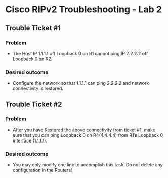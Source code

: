 # Cisco RIPv2 Troubleshooting - Lab 2

## Trouble Ticket #1

### Problem
- The Host IP 1.1.1.1 off Loopback 0 on R1 cannot ping IP 2.2.2.2 off Loopback 0 on R2.

### Desired outcome
- Configure the network so that 1.1.1.1 can ping 2.2.2.2 and network connectivity is restored.

## Trouble Ticket #2

### Problem
- After you have Restored the above connectivity from ticket #1, make sure that you can ping Loopback 0 on R4(4.4.4.4) from R1’s Loopback 0 interface (1.1.1.1).

### Desired outcome
- You may only modify one line to accomplish this task. Do not delete any configuration in the Routers!
